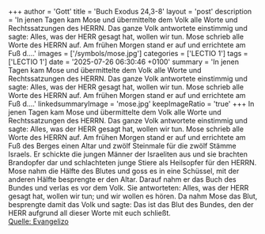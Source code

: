 +++
author = 'Gott'
title = 'Buch Exodus 24,3-8'
layout = 'post'
description = 'In jenen Tagen kam Mose und übermittelte dem Volk alle Worte und Rechtssatzungen des HERRN. Das ganze Volk antwortete einstimmig und sagte: Alles, was der HERR gesagt hat, wollen wir tun. Mose schrieb alle Worte des HERRN auf. Am frühen Morgen stand er auf und errichtete am Fuß d....'
images = ['/symbols/mose.jpg']
categories = ['LECTIO 1']
tags = ['LECTIO 1']
date = '2025-07-26 06:30:46 +0100'
summary = 'In jenen Tagen kam Mose und übermittelte dem Volk alle Worte und Rechtssatzungen des HERRN. Das ganze Volk antwortete einstimmig und sagte: Alles, was der HERR gesagt hat, wollen wir tun. Mose schrieb alle Worte des HERRN auf. Am frühen Morgen stand er auf und errichtete am Fuß d....'
linkedsummaryImage = 'mose.jpg'
keepImageRatio = 'true'
+++
In jenen Tagen kam Mose und übermittelte dem Volk alle Worte und Rechtssatzungen des HERRN. Das ganze Volk antwortete einstimmig und sagte: Alles, was der HERR gesagt hat, wollen wir tun.
Mose schrieb alle Worte des HERRN auf. Am frühen Morgen stand er auf und errichtete am Fuß des Berges einen Altar und zwölf Steinmale für die zwölf Stämme Israels.<!--more-->
Er schickte die jungen Männer der Israeliten aus und sie brachten Brandopfer dar und schlachteten junge Stiere als Heilsopfer für den HERRN.
Mose nahm die Hälfte des Blutes und goss es in eine Schüssel, mit der anderen Hälfte besprengte er den Altar.
Darauf nahm er das Buch des Bundes und verlas es vor dem Volk. Sie antworteten: Alles, was der HERR gesagt hat, wollen wir tun; und wir wollen es hören.
Da nahm Mose das Blut, besprengte damit das Volk und sagte: Das ist das Blut des Bundes, den der HERR aufgrund all dieser Worte mit euch schließt.<br> [Quelle: Evangelizo](https://evangeliumtagfuertag.org/DE/gospel)